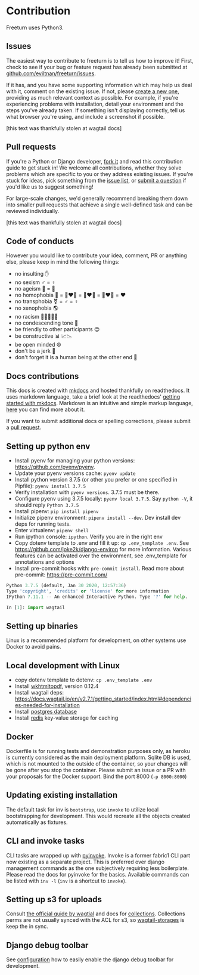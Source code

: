 # Contribution

Freeturn uses Python3.

## Issues

The easiest way to contribute to freeturn is to tell us how to improve
it\! First, check to see if your bug or feature request has already been
submitted at
[github.com/eviltnan/freeturn/issues](https://github.com/eviltnan/freeturn/issues).

If it has, and you have some supporting information which may help us
deal with it, comment on the existing issue. If not, please [create a
new one](https://github.com/eviltnan/freeturn/issues/new), providing as
much relevant context as possible. For example, if you're experiencing
problems with installation, detail your environment and the steps you've
already taken. If something isn't displaying correctly, tell us what
browser you're using, and include a screenshot if possible.

[this text was thankfully stolen at wagtail docs]

## Pull requests

If you're a Python or Django developer, [fork
it](https://github.com/eviltnan/freeturn/) and read this contribution guide to get stuck in!
We welcome all contributions, whether
they solve problems which are specific to you or they address existing
issues. If you're stuck for ideas, pick something from the [issue
list](https://github.com/eviltnan/freeturn/issues?state=open), or [submit a question](https://portfolio.cheparev.com/freeturn/)
if you'd like us to suggest something\!

For large-scale changes, we'd generally recommend breaking them down
into smaller pull requests that achieve a single well-defined task and
can be reviewed individually.

[this text was thankfully stolen at wagtail docs]

## Code of conducts

However you would like to contribute your idea, comment, PR or anything else, please keep in mind the following things:

- no insulting ✋
- no sexism ♂️ = ♀
- no ageism 👴 = 👨
- no homophobia 💑 = 👨‍❤️‍👨 = 👩‍❤️‍👨 = 👩‍❤️‍👩 = ❤
- no transphobia ⚧ = ♂️ = ♀
- no xenophobia 🌎
- no racism 👩🏻‍🤝‍👩🏾
- no condescending tone 🥺
- be friendly to other participants 😊
- be constructive 📊 📈📉
- be open minded ☮️
- don't be a jerk 🦄
- don't forget it is a human being at the other end 🤝

## Docs contributions

This docs is created with [mkdocs](https://www.mkdocs.org/) and hosted thankfully on readthedocs. It uses markdown language,
take a brief look at the readthedocs' [getting started with mkdocs](https://docs.readthedocs.io/en/stable/intro/getting-started-with-mkdocs.html).
Markdown is an intuitive and simple markup language, [here](https://docs.readthedocs.io/en/stable/intro/getting-started-with-mkdocs.html)
you can find more about it.

If you want to submit additional docs or spelling corrections, please submit a [pull request](#pull-requests).

## Setting up python env

* Install pyenv for managing your python versions: https://github.com/pyenv/pyenv.
* Update your pyenv versions cache: `pyenv update`
* Install python version 3.7.5 (or other you prefer or one specified in Pipfile): `pyenv install 3.7.5`
* Verify installation with `pyenv versions`. 3.7.5 must be there.
* Configure pyenv using 3.7.5 locally: `pyenv local 3.7.5`. Say `python -V`, it should reply `Python 3.7.5`
* Install pipenv: `pip install pipenv`
* Initialize pipenv environment: `pipenv install --dev`. Dev install dev deps for running tests.
* Enter virtualenv: `pipenv shell`
* Run ipython console: `ipython`. Verify you are in the right env
* Copy dotenv template to .env and fill it up: `cp .env_template .env`. See https://github.com/joke2k/django-environ for more information.
Various features can be activated over the environment, see .env_template for annotations and options
* Install pre-commit hooks with: `pre-commit install`. Read more about pre-commit: https://pre-commit.com/

```python
Python 3.7.5 (default, Jan 30 2020, 12:57:36)
Type 'copyright', 'credits' or 'license' for more information
IPython 7.11.1 -- An enhanced Interactive Python. Type '?' for help.

In [1]: import wagtail
```

## Setting up binaries

Linux is a recommended platform for development, on other systems use Docker to avoid pains.

## Local development with Linux

* copy dotenv template to dotenv: `cp .env_template .env`
* Install [wkhtmltopdf](https://wkhtmltopdf.org/), version 0.12.4
* Install wagtail deps: https://docs.wagtail.io/en/v2.7.1/getting_started/index.html#dependencies-needed-for-installation
* Install [postgres database](https://www.postgresql.org/)
* Install [redis](https://redis.io/) key-value storage for caching

## Docker

Dockerfile is for running tests and demonstration purposes only, as heroku is currently considered as the main deployment platform.
Sqlite DB is used, which is not mounted to the outside of the container, so your changes will be gone after you stop the container.
Please submit an issue or a PR with your proposals for the Docker support.
Bind the port 8000 (`-p 8000:8000`)

## Updating existing installation

The default task for inv is `bootstrap`, use `invoke` to utilize local bootstrapping for development. This would recreate
all the objects created automatically as fixtures.


## CLI and invoke tasks

CLI tasks are wrapped up with [pyinvoke](https://github.com/pyinvoke/invoke). Invoke is a former fabric1 CLI part now existing as
a separate project. This is preferred over django management commands as the one subjectively requiring less boilerplate.
Please read the docs for pyinvoke for the basics. Available commands can be listed with `inv -l` (`inv` is a shortcut to `invoke`).


## Setting up s3 for uploads

Consult [the official guide by wagtial](https://wagtail.io/blog/amazon-s3-for-media-files/) and docs for [collections](https://docs.wagtail.io/en/v2.8.1/editor_manual/documents_images_snippets/collections.html).
Collections perms are not usually synced with the ACL for s3, so [wagtail-storages](https://github.com/torchbox/wagtail-storages) is keep the in sync.

## Django debug toolbar

See [configuration](configuration.md#debug-toolbar) how to easily enable the django debug toolbar for development.
